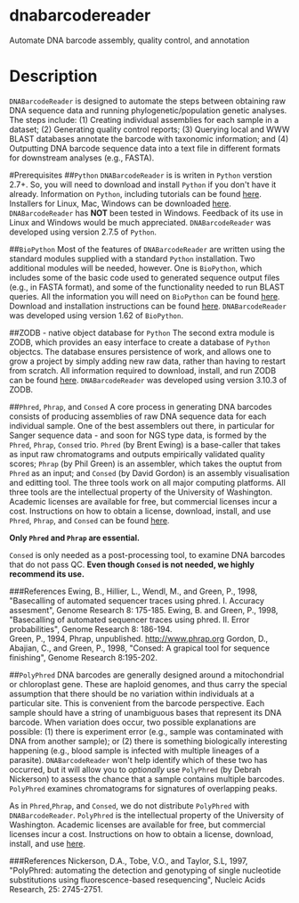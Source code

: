 dnabarcodereader
================

Automate DNA barcode assembly, quality control, and annotation

# Description
`DNABarcodeReader` is designed to automate the steps between obtaining raw DNA sequence data and running phylogenetic/population genetic analyses. The steps include: (1) Creating individual assemblies for each sample in a dataset; (2) Generating quality control reports; (3) Querying local and WWW BLAST databases annotate the barcode with taxonomic information; and (4) Outputting DNA barcode sequence data into a text file in different formats for downstream analyses (e.g., FASTA).

#Prerequisites
##`Python`
`DNABarcodeReader` is is writen in `Python` verstion 2.7+. So, you will need to download and install `Python` if you don't have it already. Information on `Python`, including tutorials can be found [here](http://www.python.org). Installers for Linux, Mac, Windows can be downloaded [here](http://www.python.org/getit/). `DNABarcodeReader` has **NOT** been tested in Windows. Feedback of its use in Linux and Windows would be much appreciated. `DNABarcodeReader` was developed using version 2.7.5 of `Python`.

##`BioPython`
Most of the features of `DNABarcodeReader` are written using the standard modules supplied with a standard `Python` installation. Two additional modules will be needed, however. One is `BioPython`, which includes some of the basic code used to generated sequence output files (e.g., in FASTA format), and some of the functionality needed to run BLAST queries. All the information you will need on `BioPython` can be found [here](http://biopython.org/wiki/Main_Page). Download and installation instructions can be found [here](http://biopython.org/wiki/Download). `DNABarcodeReader` was developed using version 1.62 of `BioPython`.

##ZODB - native object database for `Python`
The second extra module is ZODB, which provides an easy interface to create a database of `Python` objectcs. The database ensures persistence of work, and allows one to grow a project by simply adding new raw data, rather than having to restart from scratch. All information required to download, install, and run ZODB can be found [here](http://www.zodb.org/en/latest/). `DNABarcodeReader` was developed using version 3.10.3 of ZODB.

##`Phred`, `Phrap`, and `Consed`
A core process in generating DNA barcodes consists of producing assemblies of raw DNA sequence data for each individual sample. One of the best assemblers out there, in particular for Sanger sequence data - and soon for NGS type data, is formed by the `Phred`, `Phrap`, `Consed` trio. `Phred` (by Brent Ewing) is a base-caller that takes as input raw chromatograms and outputs empirically validated quality scores; `Phrap` (by Phil Green) is an assembler, which takes the ouptut from `Phred` as an input; and `Consed` (by David Gordon) is an assembly visualisation and editting tool. The three tools work on all major computing platforms. All three tools are the intellectual property of the University of Washington. Academic licenses are available for free, but commercial licenses incur a cost.  Instructions on how to obtain a license, download, install, and use `Phred`, `Phrap`, and `Consed` can be found [here](http://www.phrap.org/consed/consed.html#howToGet).

**Only `Phred` and `Phrap` are essential.**

`Consed` is only needed as a post-processing tool, to examine DNA barcodes that do not pass QC. **Even though `Consed` is not needed, we highly recommend its use.**

###References
Ewing, B., Hillier, L., Wendl, M.,  and Green, P., 1998, "Basecalling of automated 
         sequencer traces using phred.  I. Accuracy assesment", Genome Research 8: 175-185.
Ewing, B. and Green, P., 1998, "Basecalling of automated sequencer traces using 
         phred.  II. Error probabilities", Genome Research 8: 186-194.  
Green, P., 1994, Phrap, unpublished.  http://www.phrap.org
Gordon, D., Abajian, C., and Green, P., 1998, "Consed: A grapical tool for sequence 
         finishing", Genome Research 8:195-202.

##`PolyPhred`
DNA barcodes are generally designed around a mitochondrial or chloroplast gene. These are haploid genomes, and thus carry the special assumption that there should be no variation within individuals at a particular site. This is convenient from the barcode perspective. Each sample should have a string of unambiguous bases that represent its DNA barcode. When variation does occur, two possible explanations are possible: (1) there is experiment error (e.g., sample was contaminated with DNA from another sample); or (2) there is something biologically interesting happening (e.g., blood sample is infected with multiple lineages of a parasite). `DNABarcodeReader` won't help identify which of these two has occurred, but it will allow you to *optionally* use `PolyPhred` (by Debrah Nickerson) to assess the chance that a sample contains multiple barcodes. `PolyPhred` examines chromatograms for signatures of overlapping peaks.

As in `Phred`,`Phrap`, and `Consed`, we do not distribute `PolyPhred` with `DNABarcodeReader`. `PolyPhred` is the intellectual property of the University of Washington. Academic licenses are available for free, but commercial licenses incur a cost. Instructions on how to obtain a license, download, install, and use [here](http://droog.gs.washington.edu/polyphred/poly_get.html).

###References
Nickerson, D.A., Tobe, V.O., and Taylor, S.L, 1997, "PolyPhred: automating the 
         detection and genotyping of single nucleotide substitutions using fluorescence-based 
         resequencing", Nucleic Acids Research, 25: 2745-2751.
